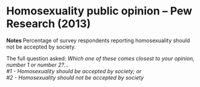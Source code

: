 # Homosexuality public opinion – Pew Research (2013)


<strong>Notes </strong>
Percentage of survey respondents reporting homosexuality should not be accepted by society.

The full question asked: <em>Which one of these comes closest to your opinion, number 1 or number 2?...</br> #1 - Homosexuality should be accepted by society; or</br> #2 - Homosexuality should not be accepted by society </em>
